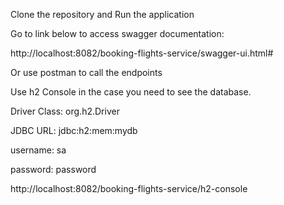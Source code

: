 Clone the repository and Run the application

Go to link below to access swagger documentation:

http://localhost:8082/booking-flights-service/swagger-ui.html#

Or use postman to call the endpoints

Use h2 Console in the case you need to see the database. 

Driver Class: org.h2.Driver

JDBC URL: jdbc:h2:mem:mydb

username: sa

password: password

http://localhost:8082/booking-flights-service/h2-console
